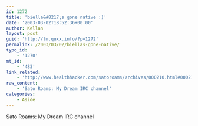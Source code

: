 ```yaml
---
id: 1272
title: 'biella&#8217;s gone native :)'
date: '2003-03-02T18:52:36+00:00'
author: Kellan
layout: post
guid: 'http://lm.quxx.info/?p=1272'
permalink: /2003/03/02/biellas-gone-native/
typo_id:
    - '1270'
mt_id:
    - '483'
link_related:
    - 'http://www.healthhacker.com/satoroams/archives/000210.html#000210'
raw_content:
    - 'Sato Roams: My Dream IRC channel'
categories:
    - Aside
---
```


Sato Roams: My Dream IRC channel